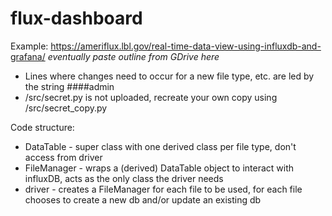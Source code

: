 # flux-dashboard

Example: https://ameriflux.lbl.gov/real-time-data-view-using-influxdb-and-grafana/
*eventually paste outline from GDrive here*

- Lines where changes need to occur for a new file type, etc. are led by the string ####admin
- /src/secret.py is not uploaded, recreate your own copy using /src/secret_copy.py

Code structure:
- DataTable - super class with one derived class per file type, don't access from driver
- FileManager - wraps a (derived) DataTable object to interact with influxDB, acts as the only class the driver needs
- driver - creates a FileManager for each file to be used, for each file chooses to create a new db and/or update an existing db



